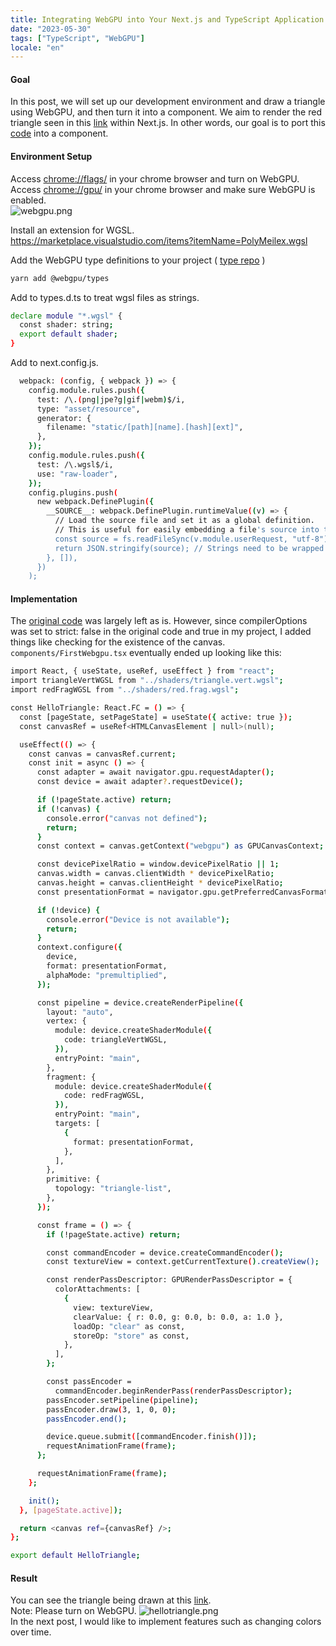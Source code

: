 ```yaml
---
title: Integrating WebGPU into Your Next.js and TypeScript Application Part 1
date: "2023-05-30"
tags: ["TypeScript", "WebGPU"]
locale: "en"
---
```


#### Goal

In this post, we will set up our development environment and draw a triangle using WebGPU, and then turn it into a component. We aim to render the red triangle seen in this [link](https://webgpu.github.io/webgpu-samples/samples/helloTriangle) within Next.js. In other words, our goal is to port this [code](https://github.com/webgpu/webgpu-samples/blob/main/src/sample/helloTriangle/main.ts) into a component.

#### Environment Setup

Access [chrome://flags/](chrome://flags/) in your chrome browser and turn on WebGPU.  
Access [chrome://gpu/](chrome://gpu/) in your chrome browser and make sure WebGPU is enabled.  
![webgpu.png](/blog/webgpu.png)

Install an extension for WGSL.  
https://marketplace.visualstudio.com/items?itemName=PolyMeilex.wgsl

Add the WebGPU type definitions to your project ( [type repo](https://github.com/gpuweb/types) )

```bash
yarn add @webgpu/types
```

Add to types.d.ts to treat wgsl files as strings.

```bash
declare module "*.wgsl" {
  const shader: string;
  export default shader;
}
```

Add to next.config.js.

```bash
  webpack: (config, { webpack }) => {
    config.module.rules.push({
      test: /\.(png|jpe?g|gif|webm)$/i,
      type: "asset/resource",
      generator: {
        filename: "static/[path][name].[hash][ext]",
      },
    });
    config.module.rules.push({
      test: /\.wgsl$/i,
      use: "raw-loader",
    });
    config.plugins.push(
      new webpack.DefinePlugin({
        __SOURCE__: webpack.DefinePlugin.runtimeValue((v) => {
          // Load the source file and set it as a global definition.
          // This is useful for easily embedding a file's source into the page.
          const source = fs.readFileSync(v.module.userRequest, "utf-8");
          return JSON.stringify(source); // Strings need to be wrapped in quotes
        }, []),
      })
    );
```

#### Implementation

The [original code](https://github.com/webgpu/webgpu-samples/blob/main/src/sample/helloTriangle/main.ts) was largely left as is. However, since compilerOptions was set to strict: false in the original code and true in my project, I added things like checking for the existence of the canvas.
`components/FirstWebgpu.tsx` eventually ended up looking like this:

```bash
import React, { useState, useRef, useEffect } from "react";
import triangleVertWGSL from "../shaders/triangle.vert.wgsl";
import redFragWGSL from "../shaders/red.frag.wgsl";

const HelloTriangle: React.FC = () => {
  const [pageState, setPageState] = useState({ active: true });
  const canvasRef = useRef<HTMLCanvasElement | null>(null);

  useEffect(() => {
    const canvas = canvasRef.current;
    const init = async () => {
      const adapter = await navigator.gpu.requestAdapter();
      const device = await adapter?.requestDevice();

      if (!pageState.active) return;
      if (!canvas) {
        console.error("canvas not defined");
        return;
      }
      const context = canvas.getContext("webgpu") as GPUCanvasContext;

      const devicePixelRatio = window.devicePixelRatio || 1;
      canvas.width = canvas.clientWidth * devicePixelRatio;
      canvas.height = canvas.clientHeight * devicePixelRatio;
      const presentationFormat = navigator.gpu.getPreferredCanvasFormat();

      if (!device) {
        console.error("Device is not available");
        return;
      }
      context.configure({
        device,
        format: presentationFormat,
        alphaMode: "premultiplied",
      });

      const pipeline = device.createRenderPipeline({
        layout: "auto",
        vertex: {
          module: device.createShaderModule({
            code: triangleVertWGSL,
          }),
          entryPoint: "main",
        },
        fragment: {
          module: device.createShaderModule({
            code: redFragWGSL,
          }),
          entryPoint: "main",
          targets: [
            {
              format: presentationFormat,
            },
          ],
        },
        primitive: {
          topology: "triangle-list",
        },
      });

      const frame = () => {
        if (!pageState.active) return;

        const commandEncoder = device.createCommandEncoder();
        const textureView = context.getCurrentTexture().createView();

        const renderPassDescriptor: GPURenderPassDescriptor = {
          colorAttachments: [
            {
              view: textureView,
              clearValue: { r: 0.0, g: 0.0, b: 0.0, a: 1.0 },
              loadOp: "clear" as const,
              storeOp: "store" as const,
            },
          ],
        };

        const passEncoder =
          commandEncoder.beginRenderPass(renderPassDescriptor);
        passEncoder.setPipeline(pipeline);
        passEncoder.draw(3, 1, 0, 0);
        passEncoder.end();

        device.queue.submit([commandEncoder.finish()]);
        requestAnimationFrame(frame);
      };

      requestAnimationFrame(frame);
    };

    init();
  }, [pageState.active]);

  return <canvas ref={canvasRef} />;
};

export default HelloTriangle;
```

#### Result

You can see the triangle being drawn at this [link](https://nash1111rgba.com/playground/hellotriangle).  
Note: Please turn on WebGPU.
![hellotriangle.png](/blog/hellotriangle.png)  
In the next post, I would like to implement features such as changing colors over time.
